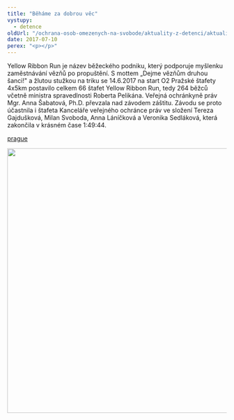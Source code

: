 ```yaml
---
title: "Běháme za dobrou věc"
vystupy:
  - detence
oldUrl: "/ochrana-osob-omezenych-na-svobode/aktuality-z-detenci/aktuality-z-detenci-2017/behame-za-dobrou-vec/"
date: 2017-07-10
perex: "<p></p>"
---
```


<!-- imported from the old website -->

<p>Yellow Ribbon Run je název běžeckého podniku, který podporuje myšlenku zaměstnávání vězňů po propuštění. S mottem „Dejme vězňům druhou šanci!&quot; a žlutou stužkou na triku se 14.6.2017 na start O2 Pražské štafety 4x5km postavilo celkem 66 štafet Yellow Ribbon Run, tedy 264 běžců včetně ministra spravedlnosti Roberta Pelikána. Veřejná ochránkyně práv Mgr. Anna Šabatová, Ph.D. převzala nad závodem záštitu. Závodu se proto účastnila i štafeta Kanceláře veřejného ochránce práv ve složení Tereza Gajdušková, Milan Svoboda, Anna Láníčková a Veronika Sedláková, která zakončila v krásném čase 1:49:44.</p><p> <a title="Otevření do nového okna" href="http://yellowribbonrun.wixsite.com/prague" target="_blank">prague</a> </p><p><img src="https://www.ochrance.cz/uploads/RTEmagicC_2017-Yellow-ribbon-run.jpg.jpg" width="630" height="608" alt="" /></p>
